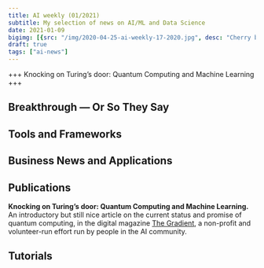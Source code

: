 ```yaml
---
title: AI weekly (01/2021)
subtitle: My selection of news on AI/ML and Data Science
date: 2021-01-09
bigimg: [{src: "/img/2020-04-25-ai-weekly-17-2020.jpg", desc: "Cherry blossom (Berlin 2020)"}]
draft: true
tags: ["ai-news"]
---
```



+++ Knocking on Turing’s door: Quantum Computing and Machine Learning +++


 
<!--more-->



## Breakthrough &mdash; Or So They Say

 


## Tools and Frameworks
 



## Business News and Applications




## Publications

**Knocking on Turing’s door: Quantum Computing and Machine Learning.** An introductory but still nice article on the current status and promise of quantum computing, in the digital magazine [The Gradient](https://thegradient.pub/knocking-on-turings-door-quantum-computing-and-machine-learning/), a non-profit and volunteer-run effort run by people in the AI community.


## Tutorials
